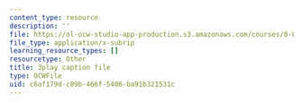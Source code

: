 ```yaml
---
content_type: resource
description: ''
file: https://ol-ocw-studio-app-production.s3.amazonaws.com/courses/8-01sc-classical-mechanics-fall-2016/c6af179dc09b466f5406ba91b321531c_BPnbq6BobdA.srt
file_type: application/x-subrip
learning_resource_types: []
resourcetype: Other
title: 3play caption file
type: OCWFile
uid: c6af179d-c09b-466f-5406-ba91b321531c
---
```

